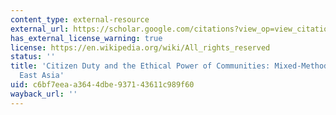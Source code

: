 ```yaml
---
content_type: external-resource
external_url: https://scholar.google.com/citations?view_op=view_citation&hl=en&user=3sfR_VMAAAAJ&citation_for_view=3sfR_VMAAAAJ:Tyk-4Ss8FVUC
has_external_license_warning: true
license: https://en.wikipedia.org/wiki/All_rights_reserved
status: ''
title: 'Citizen Duty and the Ethical Power of Communities: Mixed-Method Evidence from
  East Asia'
uid: c6bf7eea-a364-4dbe-9371-43611c989f60
wayback_url: ''
---
```

